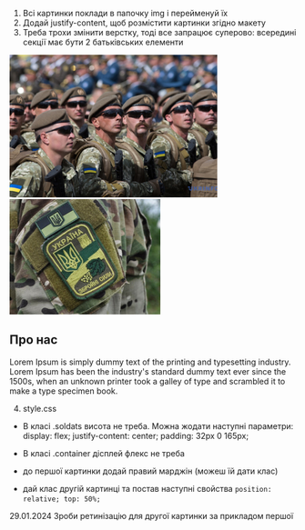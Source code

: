 1. Всі картинки поклади в папочку img і перейменуй їх
2. Додай justify-content, щоб розмістити картинки згідно макету
3. Треба трохи змінити верстку, тоді все запрацює суперово:
всередині секції має бути 2 батьківських елементи
<section class="soldats">
  
  <div class="container-img">
    <img src="Rectangle11.jpg" alt="Rectangle11">
    <img class="ZSU" src="Rectangle12.jpg" alt="Rectangle12">
  <div>

  <div class="container-description">
    <h2>Про нас</h2>
    <p>
      Lorem Ipsum is simply dummy text of the printing and typesetting industry. Lorem Ipsum has been the industry's standard dummy text ever since the 1500s, when an unknown printer took a galley of type and scrambled it to make a type specimen book.
    </p>
  </div>

</section>

4. style.css

- В класі .soldats висота не треба. Можна жодати наступні параметри: display: flex; justify-content: center; padding: 32px 0 165px;

- В класі .container дісплей флекс не треба
- до першої картинки додай правий марджін (можеш їй дати клас)
- дай клас другій картинці та постав наступні свойства `position: relative; top: 50%;`

29.01.2024
Зроби ретинізацію для другої картинки за прикладом першої

